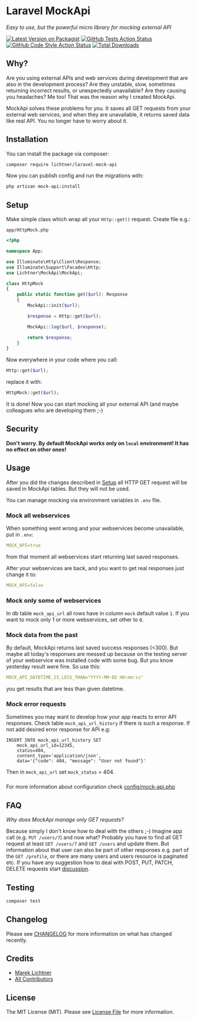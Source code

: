 # Laravel MockApi

*Easy to use, but the powerful micro library for mocking external API*

[![Latest Version on Packagist](https://img.shields.io/packagist/v/lichtner/laravel-mock-api.svg?style=flat-square)](https://packagist.org/packages/lichtner/laravel-mock-api)
[![GitHub Tests Action Status](https://img.shields.io/github/actions/workflow/status/lichtner/laravel-mock-api/run-tests.yml?branch=main&label=tests&style=flat-square)](https://github.com/lichtner/laravel-mock-api/actions?query=workflow%3Arun-tests+branch%3Amain)
[![GitHub Code Style Action Status](https://img.shields.io/github/actions/workflow/status/lichtner/laravel-mock-api/fix-php-code-style-issues.yml?branch=main&label=code%20style&style=flat-square)](https://github.com/lichtner/laravel-mock-api/actions?query=workflow%3A"Fix+PHP+code+style+issues"+branch%3Amain)
[![Total Downloads](https://img.shields.io/packagist/dt/lichtner/laravel-mock-api.svg?style=flat-square)](https://packagist.org/packages/lichtner/laravel-mock-api)

## Why?

Are you using external APIs and web services during development that are also in the development process? Are they unstable, slow, sometimes returning incorrect results, or unexpectedly unavailable? Are they causing you headaches? Me too! That was the reason why I created MockApi.

MockApi solves these problems for you. It saves all GET requests from your external web services, and when they are unavailable, it returns saved data like real API. You no longer have to worry about it.

## Installation

You can install the package via composer:

```bash
composer require lichtner/laravel-mock-api
```

Now you can publish config and run the migrations with:

```bash
php artisan mock-api:install
```

## Setup

Make simple class which wrap all your `Http::get()` request. Create file e.g.: 

`app/HttpMock.php`

```php
<?php

namespace App;

use Illuminate\Http\Client\Response;
use Illuminate\Support\Facades\Http;
use Lichtner\MockApi\MockApi;

class HttpMock
{
    public static function get($url): Response
    {
        MockApi::init($url);

        $response = Http::get($url);

        MockApi::log($url, $response);

        return $response;
    }
}
```

Now everywhere in your code where you call:

```php
Http::get($url);
```

replace it with: 

```php
HttpMock::get($url);
```

It is done! Now you can start mocking all your external API (and maybe colleagues who are developing them ;-)

## Security 

**Don't worry. By default MockApi works only on `local` environment! It has no effect on other ones!**

## Usage

After you did the changes described in [Setup](#setup) all HTTP GET request will be saved in MockApi tables. But they will not be used. 

You can manage mocking via environment variables in `.env` file.

### Mock all webservices

When something went wrong and your webservices become unavailable, put in `.env`:

```yaml
MOCK_API=true
```

from that moment all webservices start returning last saved responses. 

After your webservices are back, and you want to get real responses just change it to:

```yaml
MOCK_API=false
```

### Mock only some of webservices

In db table `mock_api_url` all rows have in column `mock` default value `1`. If you want to mock only 1 or more webservices, set other to `0`. 

### Mock data from the past

By default, MockApi returns last saved success responses (<300). But maybe all today's responses are messed up because on the testing server of your webservice was installed code with some bug. But you know yesterday result were fine. So use this:

```yaml
MOCK_API_DATETIME_IS_LESS_THAN="YYYY-MM-DD HH:mm:ss"
```
you get results that are less than given datetime.

### Mock error requests

Sometimes you may want to develop how your app reacts to error API responses. Check table `mock_api_url_history` if there is such a response. If not add desired error response for API e.g:

```mysql
INSERT INTO mock_api_url_history SET 
    mock_api_url_id=12345,
    status=404,
    content_type='application/json',
    data='{"code": 404, "message": "User not found"}'                                  
```

Then in `mock_api_url` set `mock_status` = 404.

###

For more information about configuration check [config/mock-api.php](https://github.com/lichtner/laravel-mock-api/blob/main/config/mock-api.php)

## FAQ

*Why does MockApi manage only GET requests?*

Because simply I don't know how to deal with the others ;-) Imagine app call (e.g. `PUT /users/7`) and now what? Probably you have to find all GET request at least `GET /users/7` and `GET /users` and update them. But information about that user can also be part of other responses e.g. part of the `GET /profile`, or there are many users and users resource is paginated etc. If you have any suggestion how to deal with POST, PUT, PATCH, DELETE requests start [discussion](https://github.com/lichtner/laravel-mock-api/discussions/new?category=ideas). 

## Testing

```bash
composer test
```

## Changelog

Please see [CHANGELOG](CHANGELOG.md) for more information on what has changed recently.

## Credits

- [Marek Lichtner](https://github.com/lichtner)
- [All Contributors](../../contributors)

## License

The MIT License (MIT). Please see [License File](LICENSE.md) for more information.

